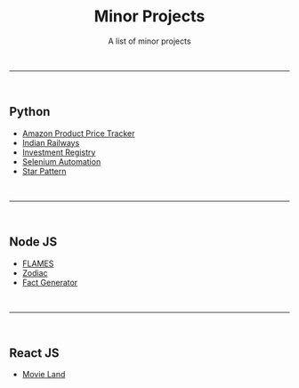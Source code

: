 <div align="center">
  <h1>Minor Projects</h1>
  <p>A list of minor projects</p>
</div>
<br />

---

<br />

## Python

* [Amazon Product Price Tracker](https://github.com/TyroAurum/myPythonProjects/tree/main/Amazon%20Price%20Tracker)
* [Indian Railways](https://github.com/TyroAurum/myPythonProjects/tree/main/Indian%20Railways)
* [Investment Registry](https://github.com/TyroAurum/myPythonProjects/tree/main/Investment%20Registry)
* [Selenium Automation](https://github.com/TyroAurum/myPythonProjects/tree/main/Selenium%20Automation)
* [Star Pattern](https://github.com/TyroAurum/myPythonProjects/tree/main/Star%20Pattern)

<br />

---

<br />

## Node JS

* [FLAMES](https://github.com/TyroAurum/myProjects/tree/main/Node.js/smallPkgs/flames)
* [Zodiac]()
* [Fact Generator](https://github.com/TyroAurum/myProjects/tree/main/Node.js/smallPkgs/Fact%20Generator)

<br  />
 
 ---
 
 <br />
 
 ## React JS
 
 * [Movie Land]()
